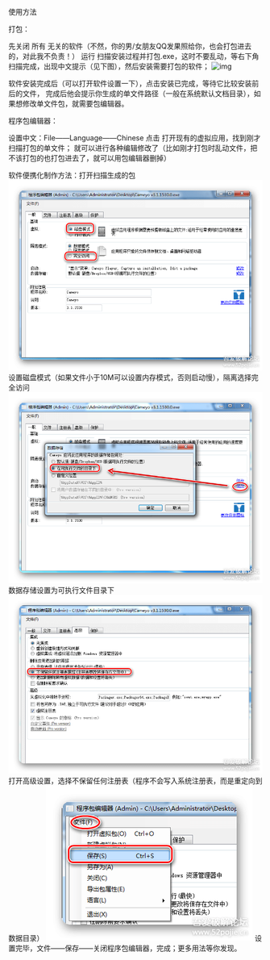 使用方法

打包：

先关闭 所有 无关的软件（不然，你的男/女朋友QQ发果照给你，也会打包进去的，对此我不负责！）
运行 扫描安装过程并打包.exe，这时不要乱动，等右下角扫描完成，出现中文提示（见下图），然后安装需要打包的软件；
![img](Cameyo.assets/181413l.png)

软件安装完成后（可以打开软件设置一下），点击安装已完成，等待它比较安装前后的文件，
完成后他会提示你生成的单文件路径（一般在系统默认文档目录），如果想修改单文件包，就需要包编辑器。


程序包编辑器：

设置中文：File——Language——Chinese
点击 打开现有的虚拟应用，找到刚才扫描打包的单文件；
就可以进行各种编辑修改了（比如刚才打包时乱动文件，把不该打包的也打包进去了，就可以用包编辑器删掉）

软件便携化制作方法：打开扫描生成的包
![img](Cameyo.assets/181541.png)
设置磁盘模式（如果文件小于10M可以设置内存模式，否则启动慢），隔离选择完全访问
![img](Cameyo.assets/181543.png)
数据存储设置为可执行文件目录下
![img](Cameyo.assets/181545.png)
打开高级设置，选择不保留任何注册表（程序不会写入系统注册表，而是重定向到数据目录）
![img](Cameyo.assets/181547.png)
设置完毕，文件——保存——关闭程序包编辑器，完成；更多用法等你发现。